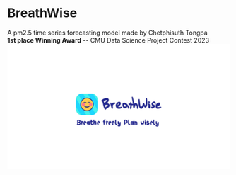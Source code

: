 # BreathWise
A pm2.5 time series forecasting model made by Chetphisuth Tongpa <br>
<b>1st place Winning Award</b> -- CMU Data Science Project Contest 2023 <br>
![keyart](https://github.com/Keenlol/BreathWise/blob/5c13a29912b05dac3a6fbe8f5671a25001dca8ea/keyart.png)

